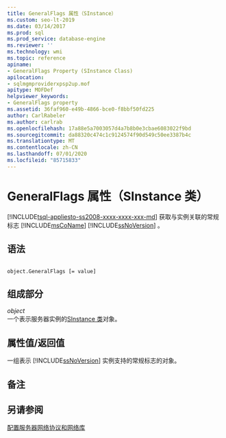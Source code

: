 ```yaml
---
title: GeneralFlags 属性（SInstance）
ms.custom: seo-lt-2019
ms.date: 03/14/2017
ms.prod: sql
ms.prod_service: database-engine
ms.reviewer: ''
ms.technology: wmi
ms.topic: reference
apiname:
- GeneralFlags Property (SInstance Class)
apilocation:
- sqlmgmproviderxpsp2up.mof
apitype: MOFDef
helpviewer_keywords:
- GeneralFlags property
ms.assetid: 36faf960-e49b-4866-bce0-f8bbf50fd225
author: CarlRabeler
ms.author: carlrab
ms.openlocfilehash: 17a88e5a7003057d4a7b8b0e3cbae6083022f9bd
ms.sourcegitcommit: da88320c474c1c9124574f90d549c50ee3387b4c
ms.translationtype: MT
ms.contentlocale: zh-CN
ms.lasthandoff: 07/01/2020
ms.locfileid: "85715833"
---
```

# <a name="generalflags-property-sinstance-class"></a>GeneralFlags 属性（SInstance 类）
[!INCLUDE[tsql-appliesto-ss2008-xxxx-xxxx-xxx-md](../../../includes/applies-to-version/sqlserver.md)]
  获取与实例关联的常规标志 [!INCLUDE[msCoName](../../../includes/msconame-md.md)] [!INCLUDE[ssNoVersion](../../../includes/ssnoversion-md.md)] 。  
  
## <a name="syntax"></a>语法  
  
```  
  
object.GeneralFlags [= value]  
```  
  
## <a name="parts"></a>组成部分  
 *object*  
 一个表示服务器实例的[SInstance 类](../../../relational-databases/wmi-provider-configuration-classes/sinstance-class/sinstance-class.md)对象。  
  
## <a name="property-valuereturn-value"></a>属性值/返回值  
 一组表示 [!INCLUDE[ssNoVersion](../../../includes/ssnoversion-md.md)] 实例支持的常规标志的对象。  
  
## <a name="remarks"></a>备注  
  
## <a name="see-also"></a>另请参阅  
 [配置服务器网络协议和网络库](https://msdn.microsoft.com/library/ms177485\(v=sql.100\).aspx)  
  
  
